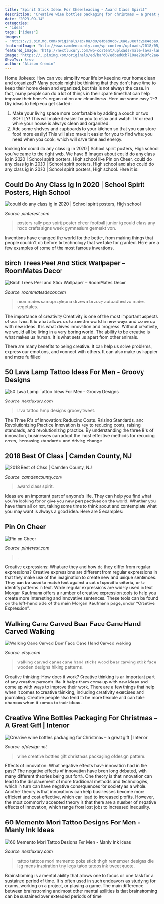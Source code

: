 ```yaml
---
title: "Spirit Stick Ideas For Cheerleading ~ Award Class Spirit"
description: "Creative wine bottles packaging for christmas – a great gift"
date: "2023-09-14"
categories:
- "ideas"
tags: ["ideas"]
images:
- "https://i.pinimg.com/originals/ed/ba/d0/edbad0cb710ae28e8fc2ae4e3a930bc2.jpg"
featuredImage: "http://www.camdencounty.com/wp-content/uploads/2018/05/boc-2018-spirit.jpg"
featured_image: "http://nextluxury.com/wp-content/uploads/male-lava-lamp-themed-tattoo-inspiration.jpg"
image: "https://i.pinimg.com/originals/ed/ba/d0/edbad0cb710ae28e8fc2ae4e3a930bc2.jpg"
ShowToc: true
author: "Alison Cremin"
---
```



Home Upkeep: How can you simplify your life by keeping your home clean and organized?
Many people might be thinking that they don't have time to keep their home clean and organized, but this is not always the case. In fact, many people can do a lot of things in their spare time that can help improve their home's organization and cleanliness. Here are some easy 2-3 Diy ideas to help you get started: 
1. Make your living space more comfortable by adding a couch or two SOFTLY! This will make it easier for you to relax and watch TV or read while your house is always clean and organized. 
2. Add some shelves and cupboards to your kitchen so that you can store food more easily! This will also make it easier for you to find what you need when you cook, which will save time and energy. 

	

		
looking for could do any class ig in 2020 | School spirit posters, High school you've came to the right web. We have 8 Images about could do any class ig in 2020 | School spirit posters, High school like Pin on Cheer, could do any class ig in 2020 | School spirit posters, High school and also could do any class ig in 2020 | School spirit posters, High school. Here it is:
		
    
## Could Do Any Class Ig In 2020 | School Spirit Posters, High School

<img loading=lazy src="https://i.pinimg.com/originals/ed/ba/d0/edbad0cb710ae28e8fc2ae4e3a930bc2.jpg" onerror="this.onerror=null;this.src='https://tse3.mm.bing.net/th?id=OIP.yNa0kcnlsl61C50MaEudGwHaNK&amp;pid=15.1';" alt="could do any class ig in 2020 | School spirit posters, High school">

_Source: pinterest.com_

>posters rally pep spirit poster cheer football junior ig could class any hoco crafts signs week gymnasium gemerkt von. 

	

Inventions have changed the world for the better, from making things that people couldn't do before to technology that we take for granted. Here are a few examples of some of the most famous inventions.

    
## Birch Trees Peel And Stick Wallpaper – RoomMates Decor

<img loading=lazy src="https://cdn.shopify.com/s/files/1/0268/8483/3383/products/create-diy-art-with-RMK9047WP-birch-tree-peel-and-stick-wallpaper_1200x1200.jpg?v=1577136449" onerror="this.onerror=null;this.src='https://tse3.mm.bing.net/th?id=OIP.cUBYXLi7SV3cgGceNcyMrAHaHa&amp;pid=15.1';" alt="Birch Trees Peel and Stick Wallpaper – RoomMates Decor">

_Source: roommatesdecor.com_

>roommates samoprzylepna drzewa brzozy autoadhesivo mates vegetales. 

	

The importance of creativity
Creativity is one of the most important aspects of our lives. It is what allows us to see the world in new ways and come up with new ideas. It is what drives innovation and progress.
Without creativity, we would all be living in a very boring world. The ability to be creative is what makes us human. It is what sets us apart from other animals.

There are many benefits to being creative. It can help us solve problems, express our emotions, and connect with others. It can also make us happier and more fulfilled.

    
## 50 Lava Lamp Tattoo Ideas For Men - Groovy Designs

<img loading=lazy src="http://nextluxury.com/wp-content/uploads/male-lava-lamp-themed-tattoo-inspiration.jpg" onerror="this.onerror=null;this.src='https://tse3.mm.bing.net/th?id=OIP.w0tRTlaA_Kx6cz85JOjCRgHaIV&amp;pid=15.1';" alt="50 Lava Lamp Tattoo Ideas For Men - Groovy Designs">

_Source: nextluxury.com_

>lava tattoo lamp designs groovy tweet. 

	

The Three R's of Innovation: Reducing Costs, Raising Standards, and Revolutionizing Practice
Innovation is key to reducing costs, raising standards, and revolutionizing practice. By understanding the three R's of innovation, businesses can adopt the most effective methods for reducing costs, increasing standards, and driving change.

    
## 2018 Best Of Class | Camden County, NJ

<img loading=lazy src="http://www.camdencounty.com/wp-content/uploads/2018/05/boc-2018-spirit.jpg" onerror="this.onerror=null;this.src='https://tse2.mm.bing.net/th?id=OIP.z6hUuQeYBSRR-PzrjCT78QHaK3&amp;pid=15.1';" alt="2018 Best of Class | Camden County, NJ">

_Source: camdencounty.com_

>award class spirit. 

	

Ideas are an important part of anyone's life. They can help you find what you're looking for or give you new perspectives on the world. Whether you have them all or not, taking some time to think about and contemplate what you may want is always a good idea. Here are 5 examples: 

    
## Pin On Cheer

<img loading=lazy src="https://i.pinimg.com/736x/0e/8c/d3/0e8cd34473cdd7e78317a4c9bef01b4f.jpg" onerror="this.onerror=null;this.src='https://tse1.mm.bing.net/th?id=OIP.pRbVvigfAfBglmPzr1lXbgHaMv&amp;pid=15.1';" alt="Pin on Cheer">

_Source: pinterest.com_

>. 

	

Creative expressions: What are they and how do they differ from regular expressions?
Creative expressions are different from regular expressions in that they make use of the imagination to create new and unique sentences. They can be used to match text against a set of specific criteria, or to identify patterns in text.
While regular expressions are widely used in text Morgan Kaufmann offers a number of creative expression tools to help you create more interesting and innovative sentences. These tools can be found on the left-hand side of the main Morgan Kaufmann page, under “Creative Expression”.

    
## Walking Cane Carved Bear Face Cane Hand Carved Walking

<img loading=lazy src="https://img1.etsystatic.com/044/1/5396716/il_fullxfull.608956719_ragi.jpg" onerror="this.onerror=null;this.src='https://tse4.mm.bing.net/th?id=OIP.KS9kweuv27X9KUj5eUgrQwHaLH&amp;pid=15.1';" alt="Walking Cane Carved Bear Face Cane Hand Carved walking">

_Source: etsy.com_

>walking carved canes cane hand sticks wood bear carving stick face wooden designs hiking patterns. 

	

Creative thinking: How does it work?
Creative thinking is an important part of any creative person’s life. It helps them come up with new ideas and come up with ways to improve their work. There are a few things that help when it comes to creative thinking, including creativity exercises and journaling. Creative people also tend to be more flexible and can take chances when it comes to their ideas.

    
## Creative Wine Bottles Packaging For Christmas – A Great Gift | Interior

<img loading=lazy src="https://www.ofdesign.net/wp-content/uploads/files/6/9/7/creative-wine-bottles-packaging-for-christmas-a-great-gift-5-697.jpg" onerror="this.onerror=null;this.src='https://tse2.mm.bing.net/th?id=OIP.5Y5Vbg54hwarPZ7QSi8dpQHaJ6&amp;pid=15.1';" alt="Creative wine bottles packaging for Christmas – a great gift | Interior">

_Source: ofdesign.net_

>wine creative bottles gift christmas packaging ofdesign pattern. 

	

Effects of innovation: What negative effects have innovation had in the past?
The negative effects of innovation have been long debated, with many different theories being put forth. One theory is that innovation can lead to the displacement of more traditional methods and technologies, which in turn can have negative consequences for society as a whole. Another theory is that innovations can help businesses become more efficient and cost-effective, which can lead to increased profits. However, the most commonly accepted theory is that there are a number of negative effects of innovation, which range from lost jobs to increased inequality.

    
## 60 Memento Mori Tattoo Designs For Men - Manly Ink Ideas

<img loading=lazy src="http://nextluxury.com/wp-content/uploads/memento-mori-remember-you-must-die-mens-thigh-tattoos.jpg" onerror="this.onerror=null;this.src='https://tse4.mm.bing.net/th?id=OIP.4lmJyWxXbi8__nOxBhOq2AHaJ4&amp;pid=15.1';" alt="60 Memento Mori Tattoo Designs For Men - Manly Ink Ideas">

_Source: nextluxury.com_

>tattoo tattoos mori memento poke stick thigh remember designs die leg mens inspiration tiny legs tatoo tatoos ink tweet quote. 

	

Brainstroming is a mental ability that allows one to focus on one task for a sustained period of time. It is often used in such endeavors as studying for exams, working on a project, or playing a game. The main difference between brainstroming and most other mental abilities is that brainstroming can be sustained over extended periods of time.

